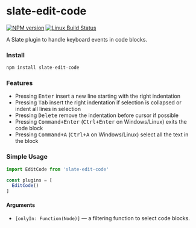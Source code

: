 # slate-edit-code

[![NPM version](https://badge.fury.io/js/slate-edit-code.svg)](http://badge.fury.io/js/slate-edit-code)
[![Linux Build Status](https://travis-ci.org/GitbookIO/slate-edit-code.png?branch=master)](https://travis-ci.org/GitbookIO/slate-edit-code)

A Slate plugin to handle keyboard events in code blocks.

### Install

```js
npm install slate-edit-code
```

### Features

- Pressing <kbd>Enter</kbd> insert a new line starting with the right indentation
- Pressing <kbd>Tab</kbd> insert the right indentation if selection is collapsed or indent all lines in selection
- Pressing <kbd>Delete</kbd> remove the indentation before cursor if possible
- Pressing <kbd>Command+Enter</kbd> (<kbd>Ctrl+Enter</kbd> on Windows/Linux) exits the code block
- Pressing <kbd>Command+A</kbd> (<kbd>Ctrl+A</kbd> on Windows/Linux) select all the text in the block

### Simple Usage

```js
import EditCode from 'slate-edit-code'

const plugins = [
  EditCode()
]
```

#### Arguments

- ``[onlyIn: Function(Node)]`` — a filtering function to select code blocks.
